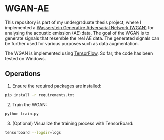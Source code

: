 # WGAN-AE

This repository is part of my undergraduate thesis project, where I implemented a [Wasserstein Generative Adversarial Network (WGAN)](https://arxiv.org/abs/1701.07875) for analysing the acoustic emission (AE) data. The goal of the WGAN is to generate signals that resemble the real AE data. The generated signals can be further used for various purposes such as data augmentation.

The WGAN is implemented using [TensorFlow](https://tensorflow.org). So far, the code has been tested on Windows.

## Operations

1. Ensure the required packages are installed:
```bash
pip install -r requirements.txt
```

2. Train the WGAN:
```bash
python train.py
```

3. (Optional) Visualize the training process with TensorBoard:
```bash
tensorboard --logdir=logs
```
